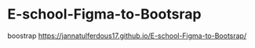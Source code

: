 # E-school-Figma-to-Bootsrap
boostrap 
https://jannatulferdous17.github.io/E-school-Figma-to-Bootsrap/
